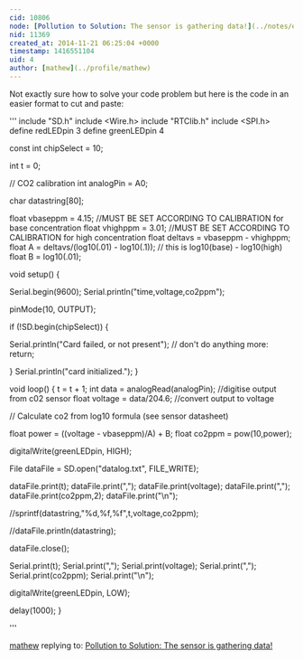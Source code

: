 ```yaml
---
cid: 10806
node: [Pollution to Solution: The sensor is gathering data!](../notes/epongrat/11-19-2014/the-sensor-is-gathering-data)
nid: 11369
created_at: 2014-11-21 06:25:04 +0000
timestamp: 1416551104
uid: 4
author: [mathew](../profile/mathew)
---
```


Not exactly sure how to solve your code problem but here is the code in an easier format to cut and paste:

'''
include "SD.h"
include <Wire.h>
include "RTClib.h"
include <SPI.h>
define redLEDpin 3
define greenLEDpin 4

const int chipSelect = 10;

int t = 0;

// CO2 calibration int analogPin = A0;

char datastring[80];

float vbaseppm = 4.15; //MUST BE SET ACCORDING TO CALIBRATION for base concentration float vhighppm = 3.01; //MUST BE SET ACCORDING TO CALIBRATION for high concentration float deltavs = vbaseppm - vhighppm; float A = deltavs/(log10(.01) - log10(.1)); // this is log10(base) - log10(high) float B = log10(.01);

void setup() {

Serial.begin(9600);
Serial.println("time,voltage,co2ppm");

pinMode(10, OUTPUT);

if (!SD.begin(chipSelect)) {

Serial.println("Card failed, or not present");
// don't do anything more:
return;

} Serial.println("card initialized."); }

void loop() { t = t + 1; int data = analogRead(analogPin); //digitise output from c02 sensor float voltage = data/204.6; //convert output to voltage

// Calculate co2 from log10 formula (see sensor datasheet)

float power = ((voltage - vbaseppm)/A) + B; float co2ppm = pow(10,power);

digitalWrite(greenLEDpin, HIGH);

File dataFile = SD.open("datalog.txt", FILE_WRITE);

dataFile.print(t); dataFile.print(","); dataFile.print(voltage); dataFile.print(","); dataFile.print(co2ppm,2); dataFile.print("\n");

//sprintf(datastring,"%d,%f,%f",t,voltage,co2ppm);

//dataFile.println(datastring);

dataFile.close();

Serial.print(t); Serial.print(","); Serial.print(voltage); Serial.print(","); Serial.print(co2ppm); Serial.print("\n");

digitalWrite(greenLEDpin, LOW);

delay(1000); }

'''

[mathew](../profile/mathew) replying to: [Pollution to Solution: The sensor is gathering data!](../notes/epongrat/11-19-2014/the-sensor-is-gathering-data)

